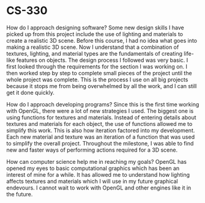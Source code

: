 # CS-330

How do I approach designing software?
Some new design skills I have picked up from this project include the use of lighting and materials to create a realistic 3D scene. Before this course, I had no idea what goes into making a realistic 3D scene. Now I understand that a combination of textures, lighting, and material types are the fundamentals of creating life-like features on objects. The design process I followed was very basic. I first looked through the requirements for the section I was working on. I then worked step by step to complete small pieces of the project until the whole project was complete. This is the process I use on all big projects because it stops me from being overwhelmed by all the work, and I can still get it done quickly. 

How do I approach developing programs?
Since this is the first time working with OpenGL, there were a lot of new strategies I used. The biggest one is using functions for textures and materials. Instead of entering details about textures and materials for each object, the use of functions allowed me to simplify this work. This is also how iteration factored into my development. Each new material and texture was an iteration of a function that was used to simplify the overall project. Throughout the milestone, I was able to find new and faster ways of performing actions required for a 3D scene. 

How can computer science help me in reaching my goals?
OpenGL has opened my eyes to basic computational graphics which has been an interest of mine for a while. It has allowed me to understand how lighting affects textures and materials which I will use in my future graphical endevours. I cannot wait to work with OpenGL and other engines like it in the future.
